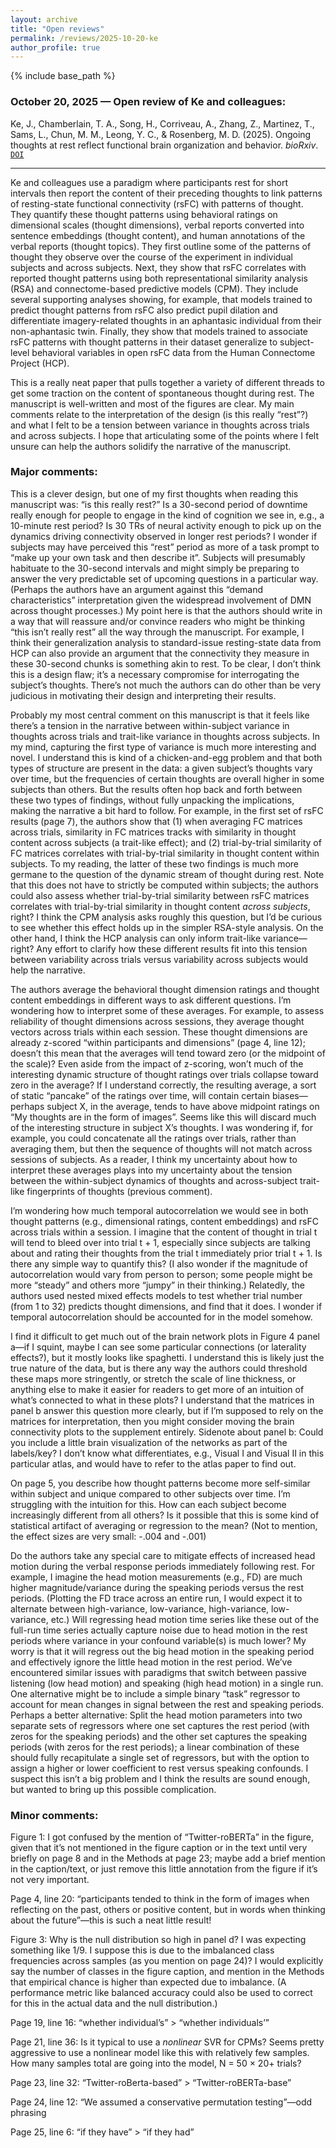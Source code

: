 ```yaml
---
layout: archive
title: "Open reviews"
permalink: /reviews/2025-10-20-ke
author_profile: true
---
```


{% include base_path %}



### October 20, 2025 &mdash; Open review of Ke and colleagues:
Ke, J., Chamberlain, T. A., Song, H., Corriveau, A., Zhang, Z., Martinez, T., Sams, L., Chun, M. M., Leong, Y. C., & Rosenberg, M. D. (2025). Ongoing thoughts at rest reflect functional brain organization and behavior. *bioRxiv*. [`DOI`](https://doi.org/10.1101/2025.08.18.670664)

---

Ke and colleagues use a paradigm where participants rest for short intervals then report the content of their preceding thoughts to link patterns of resting-state functional connectivity (rsFC) with patterns of thought. They quantify these thought patterns using behavioral ratings on dimensional scales (thought dimensions), verbal reports converted into sentence embeddings (thought content), and human annotations of the verbal reports (thought topics). They first outline some of the patterns of thought they observe over the course of the experiment in individual subjects and across subjects. Next, they show that rsFC correlates with reported thought patterns using both representational similarity analysis (RSA) and connectome-based predictive models (CPM). They include several supporting analyses showing, for example, that models trained to predict thought patterns from rsFC also predict pupil dilation and differentiate imagery-related thoughts in an aphantasic individual from their non-aphantasic twin. Finally, they show that models trained to associate rsFC patterns with thought patterns in their dataset generalize to subject-level behavioral variables in open rsFC data from the Human Connectome Project (HCP).

This is a really neat paper that pulls together a variety of different threads to get some traction on the content of spontaneous thought during rest. The manuscript is well-written and most of the figures are clear. My main comments relate to the interpretation of the design (is this really “rest”?) and what I felt to be a tension between variance in thoughts across trials and across subjects. I hope that articulating some of the points where I felt unsure can help the authors solidify the narrative of the manuscript.

### Major comments:

This is a clever design, but one of my first thoughts when reading this manuscript was: “is this really rest?” Is a 30-second period of downtime really enough for people to engage in the kind of cognition we see in, e.g., a 10-minute rest period? Is 30 TRs of neural activity enough to pick up on the dynamics driving connectivity observed in longer rest periods? I wonder if subjects may have perceived this “rest” period as more of a task prompt to “make up your own task and then describe it”. Subjects will presumably habituate to the 30-second intervals and might simply be preparing to answer the very predictable set of upcoming questions in a particular way. (Perhaps the authors have an argument against this “demand characteristics” interpretation given the widespread involvement of DMN across thought processes.) My point here is that the authors should write in a way that will reassure and/or convince readers who might be thinking “this isn’t really rest” all the way through the manuscript. For example, I think their generalization analysis to standard-issue resting-state data from HCP can also provide an argument that the connectivity they measure in these 30-second chunks is something akin to rest. To be clear, I don’t think this is a design flaw; it’s a necessary compromise for interrogating the subject’s thoughts. There’s not much the authors can do other than be very judicious in motivating their design and interpreting their results. 

Probably my most central comment on this manuscript is that it feels like there’s a tension in the narrative between within-subject variance in thoughts across trials and trait-like variance in thoughts across subjects. In my mind, capturing the first type of variance is much more interesting and novel. I understand this is kind of a chicken-and-egg problem and that both types of structure are present in the data: a given subject’s thoughts vary over time, but the frequencies of certain thoughts are overall higher in some subjects than others. But the results often hop back and forth between these two types of findings, without fully unpacking the implications, making the narrative a bit hard to follow. For example, in the first set of rsFC results (page 7), the authors show that (1) when averaging FC matrices across trials, similarity in FC matrices tracks with similarity in thought content across subjects (a trait-like effect); and (2) trial-by-trial similarity of FC matrices correlates with trial-by-trial similarity in thought content within subjects. To my reading, the latter of these two findings is much more germane to the question of the dynamic stream of thought during rest. Note that this does not have to strictly be computed within subjects; the authors could also assess whether trial-by-trial similarity between rsFC matrices correlates with trial-by-trial similarity in thought content *across subjects*, right? I think the CPM analysis asks roughly this question, but I’d be curious to see whether this effect holds up in the simpler RSA-style analysis. On the other hand, I think the HCP analysis can only inform trait-like variance—right? Any effort to clarify how these different results fit into this tension between variability across trials versus variability across subjects would help the narrative.

The authors average the behavioral thought dimension ratings and thought content embeddings in different ways to ask different questions. I’m wondering how to interpret some of these averages. For example, to assess reliability of thought dimensions across sessions, they average thought vectors across trials within each session. These thought dimensions are already z-scored “within participants and dimensions” (page 4, line 12); doesn’t this mean that the averages will tend toward zero (or the midpoint of the scale)? Even aside from the impact of z-scoring, won’t much of the interesting dynamic structure of thought ratings over trials collapse toward zero in the average? If I understand correctly, the resulting average, a sort of static “pancake” of the ratings over time, will contain certain biases—perhaps subject X, in the average, tends to have above midpoint ratings on “My thoughts are in the form of images”. Seems like this will discard much of the interesting structure in subject X’s thoughts. I was wondering if, for example, you could concatenate all the ratings over trials, rather than averaging them, but then the sequence of thoughts will not match across sessions of subjects. As a reader, I think my uncertainty about how to interpret these averages plays into my uncertainty about the tension between the within-subject dynamics of thoughts and across-subject trait-like fingerprints of thoughts (previous comment).

I’m wondering how much temporal autocorrelation we would see in both thought patterns (e.g., dimensional ratings, content embeddings) and rsFC across trials within a session. I imagine that the content of thought in trial t will tend to bleed over into trial t + 1, especially since subjects are talking about and rating their thoughts from the trial t immediately prior trial t + 1. Is there any simple way to quantify this? (I also wonder if the magnitude of autocorrelation would vary from person to person; some people might be more “steady” and others more “jumpy” in their thinking.) Relatedly, the authors used nested mixed effects models to test whether trial number (from 1 to 32) predicts thought dimensions, and find that it does. I wonder if temporal autocorrelation should be accounted for in the model somehow.

I find it difficult to get much out of the brain network plots in Figure 4 panel a—if I squint, maybe I can see some particular connections (or laterality effects?), but it mostly looks like spaghetti. I understand this is likely just the true nature of the data, but is there any way the authors could threshold these maps more stringently, or stretch the scale of line thickness, or anything else to make it easier for readers to get more of an intuition of what’s connected to what in these plots? I understand that the matrices in panel b answer this question more clearly, but if I’m supposed to rely on the matrices for interpretation, then you might consider moving the brain connectivity plots to the supplement entirely. Sidenote about panel b: Could you include a little brain visualization of the networks as part of the labels/key? I don’t know what differentiates, e.g., Visual I and Visual II in this particular atlas, and would have to refer to the atlas paper to find out.

On page 5, you describe how thought patterns become more self-similar within subject and unique compared to other subjects over time. I’m struggling with the intuition for this. How can each subject become increasingly different from all others? Is it possible that this is some kind of statistical artifact of averaging or regression to the mean? (Not to mention, the effect sizes are very small: -.004 and -.001)

Do the authors take any special care to mitigate effects of increased head motion during the verbal response periods immediately following rest. For example, I imagine the head motion measurements (e.g., FD) are much higher magnitude/variance during the speaking periods versus the rest periods. (Plotting the FD trace across an entire run, I would expect it to alternate between high-variance, low-variance, high-variance, low-variance, etc.) Will regressing head motion time series like these out of the full-run time series actually capture noise due to head motion in the rest periods where variance in your confound variable(s) is much lower? My worry is that it will regress out the big head motion in the speaking period and effectively ignore the little head motion in the rest period. We’ve encountered similar issues with paradigms that switch between passive listening (low head motion) and speaking (high head motion) in a single run. One alternative might be to include a simple binary “task” regressor to account for mean changes in signal between the rest and speaking periods. Perhaps a better alternative: Split the head motion parameters into two separate sets of regressors where one set captures the rest period (with zeros for the speaking periods) and the other set captures the speaking periods (with zeros for the rest periods); a linear combination of these should fully recapitulate a single set of regressors, but with the option to assign a higher or lower coefficient to rest versus speaking confounds. I suspect this isn’t a big problem and I think the results are sound enough, but wanted to bring up this possible complication.

### Minor comments:

Figure 1: I got confused by the mention of “Twitter-roBERTa” in the figure, given that it’s not mentioned in the figure caption or in the text until very briefly on page 8 and in the Methods at page 23; maybe add a brief mention in the caption/text, or just remove this little annotation from the figure if it’s not very important.

Page 4, line 20: “participants tended to think in the form of images when reflecting on the past, others or positive content, but in words when thinking about the future”—this is such a neat little result!

Figure 3: Why is the null distribution so high in panel d? I was expecting something like 1/9. I suppose this is due to the imbalanced class frequencies across samples (as you mention on page 24)? I would explicitly say the number of classes in the figure caption, and mention in the Methods that empirical chance is higher than expected due to imbalance. (A performance metric like balanced accuracy could also be used to correct for this in the actual data and the null distribution.)

Page 19, line 16: “whether individual’s” > “whether individuals’”

Page 21, line 36: Is it typical to use a *nonlinear* SVR for CPMs? Seems pretty aggressive to use a nonlinear model like this with relatively few samples. How many samples total are going into the model, N = 50 × 20+ trials?

Page 23, line 32: “Twitter-roBerta-based” > “Twitter-roBERTa-base”

Page 24, line 12: “We assumed a conservative permutation testing”—odd phrasing

Page 25, line 6: “if they have” > “if they had”

